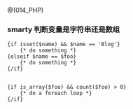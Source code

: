 @(014_PHP)
### smarty 判断变量是字符串还是数组

``` SMARTY
{if isset($name) && $name == 'Blog'}
    {* do something *}
{elseif $name == $foo}
    {* do something *}
{/if}


{if is_array($foo) && count($foo) > 0}
    {* do a foreach loop *}
{/if}
```